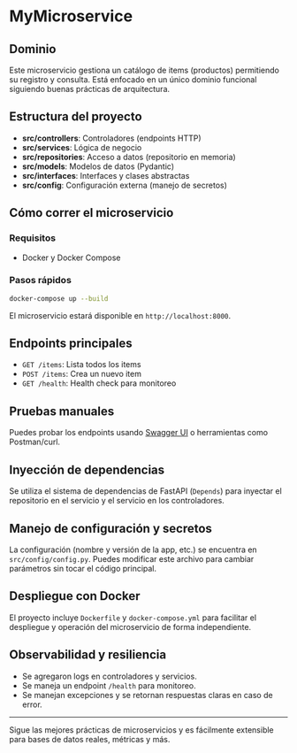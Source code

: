 # MyMicroservice

## Dominio
Este microservicio gestiona un catálogo de items (productos) permitiendo su registro y consulta. Está enfocado en un único dominio funcional siguiendo buenas prácticas de arquitectura.

## Estructura del proyecto
- **src/controllers**: Controladores (endpoints HTTP)
- **src/services**: Lógica de negocio
- **src/repositories**: Acceso a datos (repositorio en memoria)
- **src/models**: Modelos de datos (Pydantic)
- **src/interfaces**: Interfaces y clases abstractas
- **src/config**: Configuración externa (manejo de secretos)

## Cómo correr el microservicio

### Requisitos
- Docker y Docker Compose

### Pasos rápidos
```sh
docker-compose up --build
```
El microservicio estará disponible en `http://localhost:8000`.

## Endpoints principales
- `GET /items`: Lista todos los items
- `POST /items`: Crea un nuevo item
- `GET /health`: Health check para monitoreo

## Pruebas manuales
Puedes probar los endpoints usando [Swagger UI](http://localhost:8000/docs) o herramientas como Postman/curl.

## Inyección de dependencias
Se utiliza el sistema de dependencias de FastAPI (`Depends`) para inyectar el repositorio en el servicio y el servicio en los controladores.

## Manejo de configuración y secretos
La configuración (nombre y versión de la app, etc.) se encuentra en `src/config/config.py`. Puedes modificar este archivo para cambiar parámetros sin tocar el código principal.

## Despliegue con Docker
El proyecto incluye `Dockerfile` y `docker-compose.yml` para facilitar el despliegue y operación del microservicio de forma independiente.

## Observabilidad y resiliencia
- Se agregaron logs en controladores y servicios.
- Se maneja un endpoint `/health` para monitoreo.
- Se manejan excepciones y se retornan respuestas claras en caso de error.

---

Sigue las mejores prácticas de microservicios y es fácilmente extensible para bases de datos reales, métricas y más.
